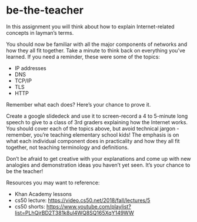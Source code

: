 # be-the-teacher

In this assignment you will think about how to explain Internet-related concepts in layman’s terms.

You should now be familiar with all the major components of networks and how they all fit together. Take a minute to think back on everything you’ve learned. If you need a reminder, these were some of the topics:

- IP addresses
- DNS
- TCP/IP
- TLS
- HTTP

Remember what each does? Here’s your chance to prove it.

Create a google slidedeck and use it to screen-record a 4 to 5-minute long speech to give to a class of 3rd graders explaining how the Internet works. You should cover each of the topics above, but avoid technical jargon - remember, you’re teaching elementary school kids! The emphasis is on what each individual component does in practicality and how they all fit together, not teaching terminology and definitions.

Don’t be afraid to get creative with your explanations and come up with new analogies and demonstration ideas you haven’t yet seen. It’s your chance to be the teacher!

Resources you may want to reference:
- Khan Academy lessons
- cs50 lecture: https://video.cs50.net/2018/fall/lectures/5
- cs50 shorts: https://www.youtube.com/playlist?list=PLhQjrBD2T381k8ul4WQ8SQ165XqY149WW

